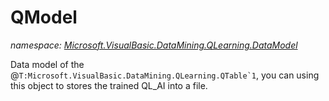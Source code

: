 ﻿# QModel
_namespace: [Microsoft.VisualBasic.DataMining.QLearning.DataModel](./index.md)_

Data model of the @``T:Microsoft.VisualBasic.DataMining.QLearning.QTable`1``, you can using this object to stores the trained QL_AI into a file.




